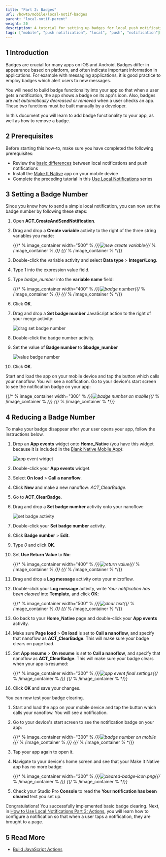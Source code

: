```yaml
---
title: "Part 2: Badges"
url: /howto/mobile/local-notif-badges
parent: "local-notif-parent"
weight: 20
description: A tutorial for setting up badges for local push notifications.
tags: ["mobile", "push notification", "local", "push", "notification"]
---
```


## 1 Introduction

Badges are crucial for many apps on iOS and Android. Badges differ in appearance based on platform, and often indicate important information in applications. For example with messaging applications, it is good practice to employ badges which alert users to new messages.

You will need to build badge functionality into your app so that when a user gets a notification, the app shows a badge on its app's icon. Also, badges are *not automatically decreased or removed* when a user checks an app. These two functions must be built manually by a developer. 

In this document you will learn to add badge functionality to your app, as well as how to remove a badge.

## 2 Prerequisites 

Before starting this how-to, make sure you have completed the following prerequisites:

* Review the [basic differences](https://developer.apple.com/library/archive/documentation/NetworkingInternet/Conceptual/RemoteNotificationsPG/) between local notifications and push notifications
* Install the [Make It Native](/refguide/getting-the-make-it-native-app) app on your mobile device
* Complete the preceding tutorial in this [Use Local Notifications](local-notif-parent) series

## 3 Setting a Badge Number

Since you know how to send a simple local notification, you can now set the badge number by following these steps:

1. Open **ACT_CreateAndSendNotification**.
2.  Drag and drop a **Create variable** activity to the right of the three string variables you made:

	{{/* % image_container width="500" % */}}![new create variable](/attachments/howto/mobile/native-mobile/implementation/notifications/local-notif-parent/local-notif-badges/new-variable-badge.png){{/* % /image_container % */}}
{{/* % /image_container % */}}
3. Double-click the variable activity and select **Data type** > **Integer/Long**.
4. Type *1* into the expression value field. 
5.  Type *badge_number* into the **variable name** field:

	{{/* % image_container width="400" % */}}![badge number](/attachments/howto/mobile/native-mobile/implementation/notifications/local-notif-parent/local-notif-badges/badge-1.png){{/* % /image_container % */}}
{{/* % /image_container % */}}
6. Click **OK**.
7.  Drag and drop a **Set badge number** JavaScript action to the right of your merge activity:

	![drag set badge number](/attachments/howto/mobile/native-mobile/implementation/notifications/local-notif-parent/local-notif-badges/set-badge-act.png)

8. Double-click the badge number activity.
9.  Set the value of **Badge number** to **$badge_number**

	![value badge number](/attachments/howto/mobile/native-mobile/implementation/notifications/local-notif-parent/local-notif-badges/badge-input.png)

10. Click **OK**.

Start and load the app on your mobile device and tap the button which calls your nanoflow. You will see a notification. Go to your device's start screen to see the notification badge on your app:

{{/* % image_container width="300" % */}}![badge number on mobile](/attachments/howto/mobile/native-mobile/implementation/notifications/local-notif-parent/local-notif-badges/badge-mobile.png){{/* % /image_container % */}}
{{/* % /image_container % */}}
## 4 Reducing a Badge Number

To make your badge disappear after your user opens your app, follow the instructions below.

1. Drop an **App events** widget onto **Home_Native** (you have this widget because it is included in the [Blank Native Mobile App](https://marketplace.mendix.com/link/component/109511/)):

	![app event widget](/attachments/howto/mobile/native-mobile/implementation/notifications/local-notif-parent/local-notif-badges/app-events.png)

2. Double-click your **App events** widget.
3. Select **On load** > **Call a nanoflow**.
4. Click **New** and make a new nanoflow: *ACT_ClearBadge*.
5. Go to **ACT_ClearBadge**.
6. Drag and drop a **Set badge number** activity onto your nanoflow:

	![set badge activity](/attachments/howto/mobile/native-mobile/implementation/notifications/local-notif-parent/local-notif-badges/clear-set-badge.png)

7. Double-click your **Set badge number** activity.
8. Click **Badge number** > **Edit**.
9. Type *0* and click **OK**.
10. Set **Use Return Value** to **No**:

	{{/* % image_container width="400" % */}}![return value](/attachments/howto/mobile/native-mobile/implementation/notifications/local-notif-parent/local-notif-badges/clear-badge-settings.png){{/* % /image_container % */}}
{{/* % /image_container % */}}
11. Drag and drop a **Log message** activity onto your microflow.
12. Double-click your **Log message** activity, write *Your notification has been cleared* into **Template**, and click **OK**:

	{{/* % image_container width="500" % */}}![clear text](/attachments/howto/mobile/native-mobile/implementation/notifications/local-notif-parent/local-notif-badges/clear-text-log.png){{/* % /image_container % */}}
{{/* % /image_container % */}}
13. Go back to your **Home_Native** page and double-click your **App events** activity.
14. Make sure **Page load** > **On load** is set to **Call a nanoflow**, and specify that nanoflow as **ACT_ClearBadge**. This will make sure your badge clears on page load.
15. Set **App resume** > **On resume** is set to **Call a nanoflow**, and specify that nanoflow as **ACT_ClearBadge**. This will make sure your badge clears when your app is resumed:

	{{/* % image_container width="300" % */}}![app event final settings](/attachments/howto/mobile/native-mobile/implementation/notifications/local-notif-parent/local-notif-badges/app-event-final-settings.png){{/* % /image_container % */}}
{{/* % /image_container % */}}
16. Click **OK** and save your changes.

You can now test your badge clearing.

1. Start and load the app on your mobile device and tap the button which calls your nanoflow. You will see a notification. 
2. Go to your device's start screen to see the notification badge on your app:

	{{/* % image_container width="300" % */}}![badge number on mobile](/attachments/howto/mobile/native-mobile/implementation/notifications/local-notif-parent/local-notif-badges/badge-mobile.png){{/* % /image_container % */}}
{{/* % /image_container % */}}
3. Tap your app again to open it.
4. Navigate to your device's home screen and see that your Make It Native app has no more badge:

	{{/* % image_container width="300" % */}}![cleared-badge-icon.png](/attachments/howto/mobile/native-mobile/implementation/notifications/local-notif-parent/local-notif-badges/cleared-badge-icon.png){{/* % /image_container % */}}
{{/* % /image_container % */}}
5. Check your Studio Pro **Console** to read the **Your notification has been cleared** text you set up.

Congratulations! You successfully implemented basic badge clearing. Next, in [How to Use Local Notifications Part 3: Actions](local-notif-action), you will learn how to configure a notification so that when a user taps a notification, they are brought to a page.

## 5 Read More

* [Build JavaScript Actions](/howto/extensibility/build-javascript-actions)